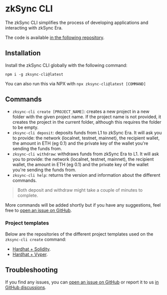 # zkSync CLI

The zkSync CLI simplifies the process of developing applications and interacting with zkSync Era.

The code is available [in the following repository](https://github.com/matter-labs/zksync-cli).

## Installation

Install the zkSync CLI globally with the following command:

```
npm i -g zksync-cli@latest
```

You can also run this via NPX with `npx zksync-cli@latest [COMMAND]`

## Commands

- `zksync-cli create [PROJECT_NAME]`: creates a new project in a new folder with the given project name. If the project name is not provided, it creates the project in the current folder, although this requires the folder to be empty.
- `zksync-cli deposit`: deposits funds from L1 to zkSync Era. It will ask you to provide: the network (localnet, testnet, mainnet), the recipient wallet, the amount in ETH (eg 0.1) and the private key of the wallet you're sending the funds from.
- `zksync-cli withdraw`: withdraws funds from zkSync Era to L1. It will ask you to provide: the network (localnet, testnet, mainnet), the recipient wallet, the amount in ETH (eg 0.1) and the private key of the wallet you're sending the funds from.
- `zksync-cli help`: returns the version and information about the different commands.

> Both deposit and withdraw might take a couple of minutes to complete.

More commands will be added shortly but if you have any suggestions, feel free to [open an issue on GitHub](https://github.com/matter-labs/zksync-cli/issues/new).

### Project templates

Below are the repositories of the different project templates used on the `zksync-cli create` command:

- [Hardhat + Solidity](https://github.com/matter-labs/zksync-hardhat-template).
- [Hardhat + Vyper](https://github.com/matter-labs/zksync-hardhat-vyper-template).

## Troubleshooting

If you find any issues, you can [open an issue on GitHub](https://github.com/matter-labs/zksync-cli/issues/new) or report it to us [in GitHub discussions](https://github.com/zkSync-Community-Hub/zkync-developers/discussions).
